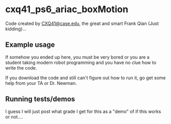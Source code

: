 # cxq41_ps6_ariac_boxMotion

Code created by CXQ41@case.edu, the great and smart Frank Qian (Just kidding)...

## Example usage

If somehow you ended up here, you must be very bored or you are a student taking modern robot programming and you have no clue how to write the code. 

If you download the code and still can't figure out how to run it, go get some help from your TA or Dr. Newman.

## Running tests/demos

I guess I will just post what grade I get for this as a "demo" of if this works or not....

    